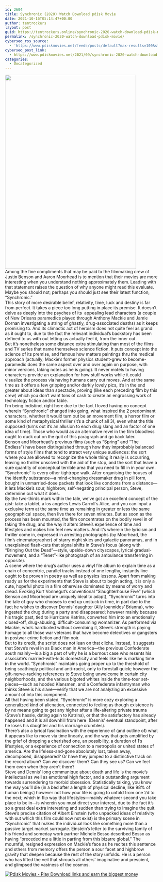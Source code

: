 ```yaml
---
id: 2604
title: Synchronic (2020) Watch Download pdisk Movie
date: 2021-10-16T05:14:47+00:00
author: tentrockers
layout: post
guid: https://tentrockers.online/synchronic-2020-watch-download-pdisk-movie/
permalink: /synchronic-2020-watch-download-pdisk-movie/
cyberseo_rss_source:
  - 'https://www.pdiskmovies.net/feeds/posts/default?max-results=100&start-index=401'
cyberseo_post_link:
  - https://www.pdiskmovies.net/2021/09/synchronic-2020-watch-download-pdisk.html
categories:
  - Uncategorized
---
```

<div class="separator">
  <a href="https://1.bp.blogspot.com/-N-FU8tsbDSg/YULaDTjdlcI/AAAAAAAAAJU/uJEwShHk6eork6Q-UecnIANk84Updj3twCLcBGAsYHQ/s2048/tbr.jpg" imageanchor="1"><img loading="lazy" border="0" data-original-height="2048" data-original-width="1382" height="640" src="https://1.bp.blogspot.com/-N-FU8tsbDSg/YULaDTjdlcI/AAAAAAAAAJU/uJEwShHk6eork6Q-UecnIANk84Updj3twCLcBGAsYHQ/w432-h640/tbr.jpg" width="432" /></a>
</div>



<div>
  <div>
    <span>Among the fine compliments that may be paid to the filmmaking crew of Justin Benson and Aaron Moorhead is to mention that their movies are more interesting when you understand nothing approximately them. Leading with that statement raises the question of why anyone might read this evaluate. Maybe you should not; perhaps you should just see their latest function, &#8220;Synchronic.&#8221;&nbsp;</span>
  </div>
  
  <div>
    <span>This story of more desirable belief, relativity, time, luck and destiny is far from perfect. It takes a piece too long putting in place its premise. It doesn&#8217;t delve as deeply into the psyches of its&nbsp; appealing lead characters (a couple of New Orleans paramedics played through Anthony Mackie and Jamie Dornan investigating a string of ghastly, drug-associated deaths) as it keeps promising to. And its climactic act of heroism does not quite feel as grand as it ought to, due to the fact the relevant individual&#8217;s backstory has been defined to us with out letting us actually feel it, from the inner out.&nbsp;</span>
  </div>
  
  <div>
    <span>But it&#8217;s nonetheless some distance extra stimulating than most of the films and TV series that name themselves science fiction. It puts concept into the science of its premise, and famous how matters paintings thru the medical approach (actually; Mackie&#8217;s former physics student-grew to become-paramedic does the same aspect over and over again on purpose, with minor versions, taking notes as he is going). It never motels to having characters provide an explanation for how stuff works while it could visualize the process via having humans carry out moves. And at the same time as it offers a few gripping and/or darkly lovely pics, it&#8217;s in the end greater about ideas than spectacle, proving (like each preceding film by this crew) which you don&#8217;t want tons of cash to create an engrossing work of technology fiction and/or fable.&nbsp;</span>
  </div>
  
  <div>
    <span>I&#8217;m being indistinct right here due to the fact I loved having no concept wherein &#8220;Synchronic&#8221; changed into going, what inspired the 2 predominant characters, whether it would turn out be an movement film, a horror film or some kind of metaphysical thriller (it&#8217;s a chunk of all 3), even what the title supposed (turns out it&#8217;s an allusion to each drug slang and an factor of one idea of time). Those who would as an alternative revel in the film bloodless ought to duck out on the quit of this paragraph and go back later.</span>
  </div>
  
  <div>
    <span>Benson and Moorhead&#8217;s previous films (such as &#8220;Spring&#8221; and &#8220;The Endless&#8221;) have been distinguished through how they improbably balanced&nbsp; forms of style films that tend to attract very unique audiences: the sort where you are allowed to recognize the whole thing it really is occurring, leaving no thriller unsolved with the aid of the stop, and the sort that leave a sure quantity of conceptual terrible area that you need to fill in in your own. &#8220;Synchronic&#8221; is every other tightrope walk. After organising the houses of the identify substance—a mind-changing dressmaker drug in pill form, bought in unmarried-dose packets that look like condoms from a distance—it lets Mackie&#8217;s sour, highbrow, self-negating principal person, Steve, determine out what it does.&nbsp;</span>
  </div>
  
  <div>
    <span>By the two-thirds mark within the tale, we&#8217;ve got an excellent concept of the gist: take a tablet, a los angeles Lewis Carroll&#8217;s Alice, and you can input a exclusive term at the same time as remaining in greater or less the same geographical space, then live there for seven minutes. But as soon as the process has been mounted, the film concentrates on the bodily revel in of taking the drug, and the way it alters Steve&#8217;s experience of time and lifestyles and makes him feel new matters. And it&#8217;s wherein the lyricism and thriller come in, expressed in arresting photographs (by Moorhead, the film&#8217;s cinematographer) of starry night skies and galactic panoramas, and in unexplained flash-cuts that signal shifts in Steve&#8217;s focus (along with &#8220;Bringing Out the Dead&#8221;—style, upside-down cityscapes, lyrical gradual-movement, and a &#8220;Tenet&#8221;-like photograph of an ambulance transferring in opposite).</span>
  </div>
  
  <div>
    <span>A scene where the drug&#8217;s author uses a vinyl file album to explain time as a chain of concentric, parallel tracks instead of one lengthy, instantly line ought to be proven in poetry as well as physics lessons. Apart from making ready us for the experiments that Steve is about to begin acting, it is only a cute, hopeful photo in a film otherwise dominated by means of worry and dread. Evoking Kurt Vonnegut&#8217;s conventional &#8220;Slaughterhouse Five&#8221; (which Benson and Moorhead are uniquely ideal to adapt), &#8220;Synchronic&#8221; turns into the tale of guy who chooses to end up unstuck in time, in part due to the fact he wishes to discover Dennis&#8217; daughter (Ally Ioannides&#8217; Brianna), who ingested the drug during a party and disappeared; however mainly because his tragic past, tied to Hurricane Katrina, converted him into an emotionally closed-off, drug-abusing, difficult-consuming womanizer. As performed via Mackie, who&#8217;s hardboiled without overdoing it, Steve&#8217;s strength is paying homage to all those war veterans that have become detectives or gangsters in postwar crime fiction and film noir.</span>
  </div>
  
  <div>
    <span>But to its credit, the script does not lean on that cliche. Instead, it suggests that Steve&#8217;s revel in as Black man in America—the previous Confederate south mainly—is a big a part of why he is a burnout case who resents his associate&#8217;s married-with-kids domesticity and feels like he is marking time in the world. &#8220;Synchronic&#8221; maintains going proper up to the threshold of being scathingly political and anti-racist, only to forestall quick; however the gift-nerve-racking references to Steve being unwelcome in certain city neighborhoods, and the various bigoted whites inside the time-tour set-pieces—such as hooded Klansmen, and a Confederate infantryman who thinks Steve is his slave—verify that we are not analyzing an excessive amount of into this component.</span>
  </div>
  
  <div>
    <span>All that having been stated, &#8220;Synchronic&#8221; is more cozy exploring a generalized kind of alienation, connected to feeling as though existence is by no means going to get any higher after a life-altering private trauma (Steve&#8217;s hassle, dating again to Katrina), or that the satisfactory has already happened and it is all downhill from here&nbsp; (Dennis&#8217; eventual standpoint, after he loses his daughter and his marriage crumbles).&nbsp;</span>
  </div>
  
  <div>
    <span>There&#8217;s also a lyrical fascination with the experience of (and outline of) what it appears like to move via time linearly, and the way that gets amplified by the grief of dropping a cherished one, an possibility, a duration of 1&#8217;s lifestyles, or a experience of connection to a metropolis or united states of america. Are the lifeless-and-gone absolutely lost, taken away, decomposed, disappeared? Or have they jumped to a distinctive track on the record album? Can we discover them? Can they see us? Can we feel them even when they aren&#8217;t there?&nbsp;</span>
  </div>
  
  <div>
    <span>Steve and Dennis&#8217; long communique about death and life is the movie&#8217;s intellectual as well as emotional high factor, and a outstanding argument towards surrendering to morbid obsession. Statistically talking, you know the way you&#8217;ll die (in a bed after a length of physical decline, like 98% of human beings) however not how your life is going to unfold from one 2d to the next; which in flip way that lifestyles—mainly whatever second you take place to be in—is wherein you must direct your interest, due to the fact it&#8217;s so a great deal extra interesting and sudden than trying to imagine the quit.</span>
  </div>
  
  <div>
    <span>Steve&#8217;s precise citation of Albert Einstein (who unpacked ideas of relativity with out which this film could now not exist) is the primary scene in &#8220;Synchronic&#8221; that makes the individual look like something more than a passive target market surrogate. Einstein&#8217;s letter to the surviving family of his friend and someday work partner Michele Besso described Besso as having &#8220;preceded me a little in parting from this bizarre global.&#8221; The mournful, resigned expression on Mackie&#8217;s face as he recites this sentence and others from memory offers the person a sour facet and highbrow gravity that deepen because the rest of the story unfolds. He is a person who has lifted the veil that shrouds all others&#8217; imaginative and prescient, and glimpsed the vastness of the cosmos.</span>
  </div>
</div>

[![](https://1.bp.blogspot.com/-KJZYdQTn3nw/YS8VdIdXMyI/AAAAAAAAaw4/BR8dsGkpxw0T8C_4G4ALfMA7cP79KN3kwCLcBGAsYHQ/w400-h58/play_download_buttuons-removebg-preview.png "Pdisk Movies - Play Download links and earn the biggest money")](https://pdisklink.com/1/bnYybDRsMDAwOW85?dn=1)